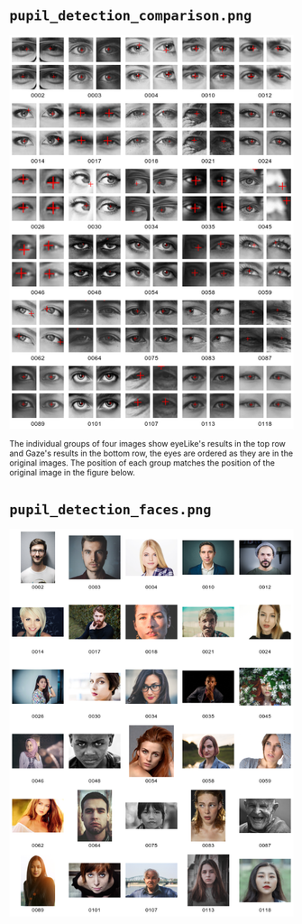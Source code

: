 # `pupil_detection_comparison.png`

![](../../../assets/gen_figures/pupil_detection_comparison.png)

The individual groups of four images show eyeLike's results in the top row and Gaze's results in the bottom row, the eyes are ordered as they are in the original images. The position of each group matches the position of the original image in the figure below.


# `pupil_detection_faces.png`

![](../../../assets/gen_figures/pupil_detection_faces.png)
